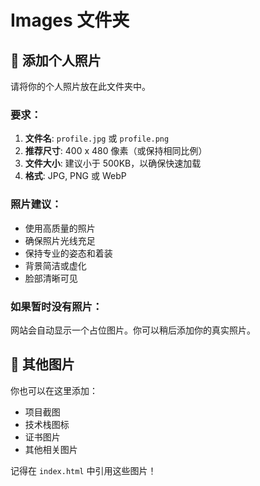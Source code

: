 # Images 文件夹

## 📸 添加个人照片

请将你的个人照片放在此文件夹中。

### 要求：

1. **文件名**: `profile.jpg` 或 `profile.png`
2. **推荐尺寸**: 400 x 480 像素（或保持相同比例）
3. **文件大小**: 建议小于 500KB，以确保快速加载
4. **格式**: JPG, PNG 或 WebP

### 照片建议：

- 使用高质量的照片
- 确保照片光线充足
- 保持专业的姿态和着装
- 背景简洁或虚化
- 脸部清晰可见

### 如果暂时没有照片：

网站会自动显示一个占位图片。你可以稍后添加你的真实照片。

## 📁 其他图片

你也可以在这里添加：

- 项目截图
- 技术栈图标
- 证书图片
- 其他相关图片

记得在 `index.html` 中引用这些图片！ 